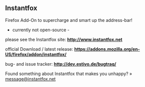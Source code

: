Instantfox
-----------

Firefox Add-On to supercharge and smart up the address-bar!

- currently not open-source -

please see the Instantfox site:
**<http://www.instantfox.net>**

official Download / latest release:
**<https://addons.mozilla.org/en-US/firefox/addon/instantfox/>**

bug- and issue tracker:
**<http://dev.estivo.de/bugtraq/>**

Found something about Instantfox that makes you unhappy? » message@instantfox.net